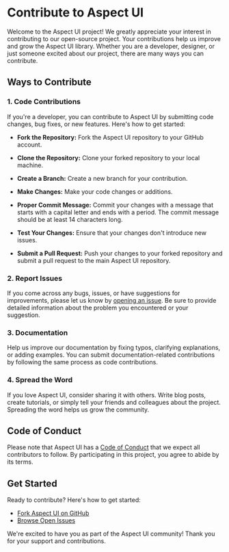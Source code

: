 # Contribute to Aspect UI

Welcome to the Aspect UI project! We greatly appreciate your interest in
contributing to our open-source project. Your contributions help us improve and
grow the Aspect UI library. Whether you are a developer, designer, or just
someone excited about our project, there are many ways you can contribute.

## Ways to Contribute

### 1. Code Contributions

If you're a developer, you can contribute to Aspect UI by submitting code
changes, bug fixes, or new features. Here's how to get started:

- **Fork the Repository:** Fork the Aspect UI repository to your GitHub account.

- **Clone the Repository:** Clone your forked repository to your local machine.

- **Create a Branch:** Create a new branch for your contribution.

- **Make Changes:** Make your code changes or additions.

- **Proper Commit Message:** Commit your changes with a message that starts with
  a capital letter and ends with a period. The commit message should be at least
  14 characters long.

- **Test Your Changes:** Ensure that your changes don't introduce new issues.

- **Submit a Pull Request:** Push your changes to your forked repository and
  submit a pull request to the main Aspect UI repository.

### 2. Report Issues

If you come across any bugs, issues, or have suggestions for improvements,
please let us know by
[opening an issue](https://github.com/NafisMahmudAyon/aspect-ui/issues). Be sure
to provide detailed information about the problem you encountered or your
suggestion.

### 3. Documentation

Help us improve our documentation by fixing typos, clarifying explanations, or
adding examples. You can submit documentation-related contributions by following
the same process as code contributions.

### 4. Spread the Word

If you love Aspect UI, consider sharing it with others. Write blog posts, create
tutorials, or simply tell your friends and colleagues about the project.
Spreading the word helps us grow the community.

## Code of Conduct

Please note that Aspect UI has a
[Code of Conduct](https://github.com/NafisMahmudAyon/aspect-ui/blob/main/CODE_OF_CONDUCT.md)
that we expect all contributors to follow. By participating in this project, you
agree to abide by its terms.

## Get Started

Ready to contribute? Here's how to get started:

- [Fork Aspect UI on GitHub](https://github.com/NafisMahmudAyon/aspect-ui/fork)
- [Browse Open Issues](https://github.com/NafisMahmudAyon/aspect-ui/issues)
<!-- - [Read the Documentation](https://github.com/NafisMahmudAyon/aspect-ui) -->

We're excited to have you as part of the Aspect UI community! Thank you for your
support and contributions.
